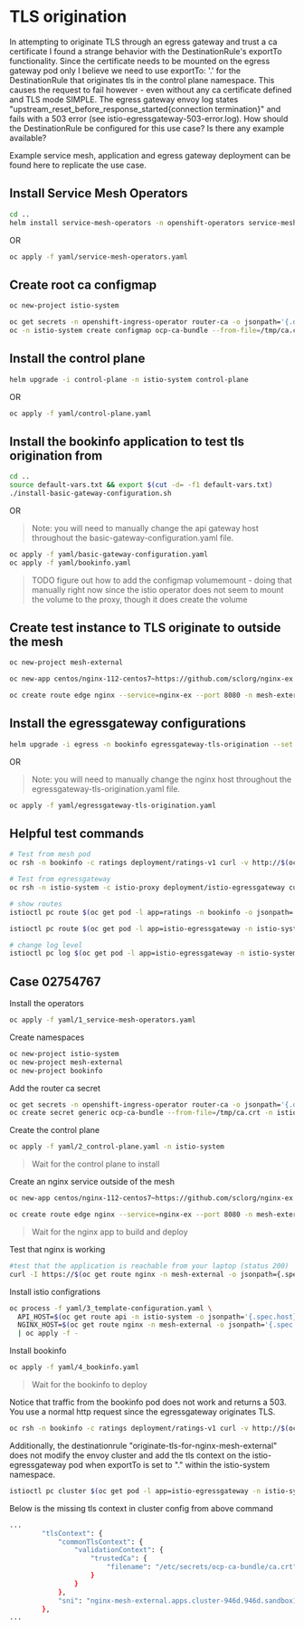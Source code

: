 # TLS origination

In attempting to originate TLS through an egress gateway and trust a ca certificate I found a strange behavior with the DestinationRule's exportTo functionality. Since the certificate needs to be mounted on the egress gateway pod only I believe we need to use exportTo: '.' for the DestinationRule that originates tls in the control plane namespace. This causes the request to fail however - even without any ca certificate defined and TLS mode SIMPLE. The egress gateway envoy log states "upstream_reset_before_response_started{connection termination}" and fails with a 503 error (see istio-egressgateway-503-error.log).
How should the DestinationRule be configured for this use case? Is there any example available?

Example service mesh, application and egress gateway deployment can be found here to replicate the use case.

## Install Service Mesh Operators

```sh
cd ..
helm install service-mesh-operators -n openshift-operators service-mesh/service-mesh-operators/
```

OR

```sh
oc apply -f yaml/service-mesh-operators.yaml
```

## Create root ca configmap

```sh
oc new-project istio-system

oc get secrets -n openshift-ingress-operator router-ca -o jsonpath='{.data.tls\.crt}' | base64 -d > /tmp/ca.crt
oc -n istio-system create configmap ocp-ca-bundle --from-file=/tmp/ca.crt
```

## Install the control plane

```sh
helm upgrade -i control-plane -n istio-system control-plane
```

OR

```sh
oc apply -f yaml/control-plane.yaml
```

## Install the bookinfo application to test tls origination from

```sh
cd ..
source default-vars.txt && export $(cut -d= -f1 default-vars.txt)
./install-basic-gateway-configuration.sh
```

OR

> Note: you will need to manually change the api gateway host throughout the basic-gateway-configuration.yaml file.

```sh
oc apply -f yaml/basic-gateway-configuration.yaml
oc apply -f yaml/bookinfo.yaml
```

> TODO figure out how to add the configmap volumemount - doing that manually right now since the istio operator does not seem to mount the volume to the proxy, though it does create the volume

## Create test instance to TLS originate to outside the mesh

```sh
oc new-project mesh-external

oc new-app centos/nginx-112-centos7~https://github.com/sclorg/nginx-ex -n mesh-external

oc create route edge nginx --service=nginx-ex --port 8080 -n mesh-external
```

## Install the egressgateway configurations

```sh
helm upgrade -i egress -n bookinfo egressgateway-tls-origination --set nginx.host=$(oc get route nginx -n mesh-external -o jsonpath={.spec.host})
```

OR

> Note: you will need to manually change the nginx host throughout the egressgateway-tls-origination.yaml file.

```sh
oc apply -f yaml/egressgateway-tls-origination.yaml
```

## Helpful test commands

```sh
# Test from mesh pod
oc rsh -n bookinfo -c ratings deployment/ratings-v1 curl -v http://$(oc get route nginx -n mesh-external -o jsonpath={.spec.host})

# Test from egressgateway
oc rsh -n istio-system -c istio-proxy deployment/istio-egressgateway curl -v https://$(oc get route nginx -n mesh-external -o jsonpath={.spec.host}) --cacert /etc/configmaps/ocp-ca-bundle/ca.crt

# show routes
istioctl pc route $(oc get pod -l app=ratings -n bookinfo -o jsonpath='{.items[0].metadata.name}') -n bookinfo --name 80 -o json

istioctl pc route $(oc get pod -l app=istio-egressgateway -n istio-system -o jsonpath='{.items[0].metadata.name}') -n istio-system --name http.80 -o json

# change log level
istioctl pc log $(oc get pod -l app=istio-egressgateway -n istio-system -o jsonpath='{.items[0].metadata.name}') --level debug -n istio-system
```

## Case 02754767

Install the operators

```sh
oc apply -f yaml/1_service-mesh-operators.yaml
```

Create namespaces

```sh
oc new-project istio-system
oc new-project mesh-external
oc new-project bookinfo
```

Add the router ca secret

```sh
oc get secrets -n openshift-ingress-operator router-ca -o jsonpath='{.data.tls\.crt}' | base64 -d > /tmp/ca.crt
oc create secret generic ocp-ca-bundle --from-file=/tmp/ca.crt -n istio-system
```

Create the control plane

```sh
oc apply -f yaml/2_control-plane.yaml -n istio-system
```

> Wait for the control plane to install

Create an nginx service outside of the mesh

```sh
oc new-app centos/nginx-112-centos7~https://github.com/sclorg/nginx-ex -n mesh-external

oc create route edge nginx --service=nginx-ex --port 8080 -n mesh-external
```

> Wait for the nginx app to build and deploy

Test that nginx is working

```sh
#test that the application is reachable from your laptop (status 200)
curl -I https://$(oc get route nginx -n mesh-external -o jsonpath={.spec.host}) --cacert /tmp/ca.crt
```

Install istio configrations

```sh
oc process -f yaml/3_template-configuration.yaml \
  API_HOST=$(oc get route api -n istio-system -o jsonpath='{.spec.host}') \
  NGINX_HOST=$(oc get route nginx -n mesh-external -o jsonpath='{.spec.host}') \
  | oc apply -f -
```

Install bookinfo

```sh
oc apply -f yaml/4_bookinfo.yaml
```

> Wait for the bookinfo to deploy

Notice that traffic from the bookinfo pod does not work and returns a 503. You use a normal http request since the egressgateway originates TLS.

```sh
oc rsh -n bookinfo -c ratings deployment/ratings-v1 curl -v http://$(oc get route nginx -n mesh-external -o jsonpath={.spec.host})
```

Additionally, the destinationrule "originate-tls-for-nginx-mesh-external" does not modify the envoy cluster and add the tls context on the istio-egressgateway pod when exportTo is set to "." within the istio-system namespace.

```sh
istioctl pc cluster $(oc get pod -l app=istio-egressgateway -n istio-system -o jsonpath='{.items[0].metadata.name}') -n istio-system --fqdn $(oc get route nginx -n mesh-external -o jsonpath='{.spec.host}') -o json
```

Below is the missing tls context in cluster config from above command

```sh
...
        "tlsContext": {
            "commonTlsContext": {
                "validationContext": {
                    "trustedCa": {
                        "filename": "/etc/secrets/ocp-ca-bundle/ca.crt"
                    }
                }
            },
            "sni": "nginx-mesh-external.apps.cluster-946d.946d.sandbox1072.opentlc.com"
        },
...
```
